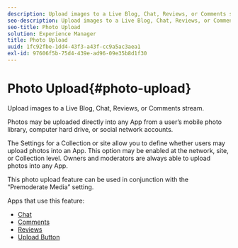 ```yaml
---
description: Upload images to a Live Blog, Chat, Reviews, or Comments stream.
seo-description: Upload images to a Live Blog, Chat, Reviews, or Comments stream.
seo-title: Photo Upload
solution: Experience Manager
title: Photo Upload
uuid: 1fc92fbe-1dd4-43f3-a43f-cc9a5ac3aea1
exl-id: 97606f5b-75d4-439e-ad96-09e35b8d1f30
---
```

# Photo Upload{#photo-upload}

Upload images to a Live Blog, Chat, Reviews, or Comments stream.

Photos may be uploaded directly into any App from a user’s mobile photo library, computer hard drive, or social network accounts.

The Settings for a Collection or site allow you to define whether users may upload photos into an App. This option may be enabled at the network, site, or Collection level. Owners and moderators are always able to upload photos into any App.

This photo upload feature can be used in conjunction with the “Premoderate Media” setting.

Apps that use this feature:

* [Chat](/help/using/c-about-apps/c-chat-app/c-chat-app.md#c_chat_app)
* [Comments](/help/using/c-about-apps/c-comments/c-comments.md)
* [Reviews](/help/using/c-about-apps/c-reviews-app/c-reviews-app.md#c_reviews_app)
* [Upload Button](/help/using/c-about-apps/c-upload-button-app/c-upload-button-app.md#c_upload_button_app)

